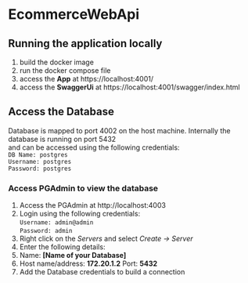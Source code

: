 # EcommerceWebApi

## Running the application locally

1. build the docker image
2. run the docker compose file
3. access the **App** at https://localhost:4001/
4. access the **SwaggerUi** at https://localhost:4001/swagger/index.html

## Access the Database

Database is mapped to port 4002 on the host machine. Internally the database is running on port 5432   
and can be accessed using the following credentials:  
`DB Name: postgres`    
`Username: postgres`  
`Password: postgres`

### Access PGAdmin to view the database

1. Access the PGAdmin at http://localhost:4003
2. Login using the following credentials:  
   `Username: admin@admin`  
   `Password: admin`
3. Right click on the *Servers* and select *Create -> Server*
4. Enter the following details:
5. Name: **[Name of your Database]**
6. Host name/address: **172.20.1.2**  Port: **5432**
7. Add the Database credentials to build a connection
